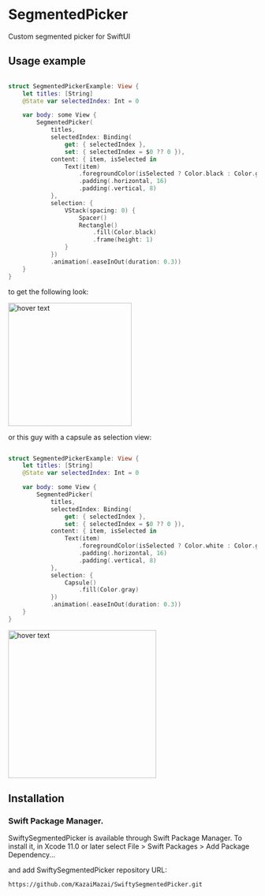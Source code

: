 # SegmentedPicker

Custom segmented picker for SwiftUI

## Usage example

```swift

struct SegmentedPickerExample: View {
    let titles: [String]
    @State var selectedIndex: Int = 0

    var body: some View {
        SegmentedPicker(
            titles,
            selectedIndex: Binding(
                get: { selectedIndex },
                set: { selectedIndex = $0 ?? 0 }),
            content: { item, isSelected in
                Text(item)
                    .foregroundColor(isSelected ? Color.black : Color.gray )
                    .padding(.horizontal, 16)
                    .padding(.vertical, 8)
            },
            selection: {
                VStack(spacing: 0) {
                    Spacer()
                    Rectangle()
                        .fill(Color.black)
                        .frame(height: 1)
                }
            })
            .animation(.easeInOut(duration: 0.3))
    }
}

```

to get the following look:

<p align="left">
  <img src="https://user-images.githubusercontent.com/2588468/119536850-2c3cf780-bd92-11eb-8908-56e1434dc14e.png" width="250" title="hover text">
</p>

or this guy with a capsule as selection view:


```swift

struct SegmentedPickerExample: View {
    let titles: [String]
    @State var selectedIndex: Int = 0

    var body: some View {
        SegmentedPicker(
            titles,
            selectedIndex: Binding(
                get: { selectedIndex },
                set: { selectedIndex = $0 ?? 0 }),
            content: { item, isSelected in
                Text(item)
                    .foregroundColor(isSelected ? Color.white : Color.gray )
                    .padding(.horizontal, 16)
                    .padding(.vertical, 8)
            },
            selection: {
                Capsule()
                    .fill(Color.gray)
            })
            .animation(.easeInOut(duration: 0.3))
    }
}

```

<p align="left">
  <img src="https://user-images.githubusercontent.com/2588468/119536944-41198b00-bd92-11eb-993e-a0c1a402c714.png" width="300" title="hover text">
</p>

## Installation

### Swift Package Manager.

SwiftySegmentedPicker is available through Swift Package Manager. 
To install it, in Xcode 11.0 or later select File > Swift Packages > Add Package Dependency... 

and add SwiftySegmentedPicker repository URL:

```
https://github.com/KazaiMazai/SwiftySegmentedPicker.git
```
 
